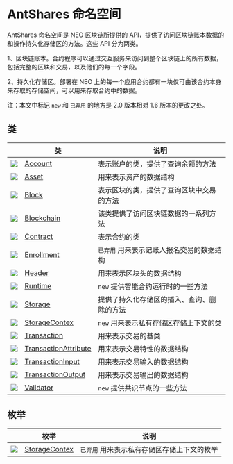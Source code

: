 # AntShares 命名空间

AntShares 命名空间是 NEO 区块链所提供的 API，提供了访问区块链账本数据的和操作持久化存储区的方法。这些 API 分为两类。

1、区块链账本。合约程序可以通过交互服务来访问到整个区块链上的所有数据，包括完整的区块和交易，以及他们的每一个字段。

2、持久化存储区。部署在 NEO 上的每一个应用合约都有一块仅可由该合约本身来存取的存储空间，可以用来存取合约中的数据。

注：本文中标记 `new` 和 ` 已弃用 ` 的地方是 2.0 版本相对 1.6 版本的更改之处。

## 类

|                                          | 类                                        | 说明                     |
| ---------------------------------------- | ---------------------------------------- | ---------------------- |
| ![](https://i-msdn.sec.s-msft.com/dynimg/IC29808.jpeg) | [Account](Neo/Account.md)          | 表示账户的类，提供了查询余额的方法      |
| ![](https://i-msdn.sec.s-msft.com/dynimg/IC29808.jpeg) | [Asset](Neo/Asset.md)              | 用来表示资产的数据结构            |
| ![](https://i-msdn.sec.s-msft.com/dynimg/IC29808.jpeg) | [Block](Neo/Block.md)              | 表示区块的类，提供了查询区块中交易的方法   |
| ![](https://i-msdn.sec.s-msft.com/dynimg/IC29808.jpeg) | [Blockchain](Neo/Blockchain.md)    | 该类提供了访问区块链数据的一系列方法     |
| ![](https://i-msdn.sec.s-msft.com/dynimg/IC29808.jpeg) | [Contract](Neo/Contract.md)        | 表示合约的类                 |
| ![](https://i-msdn.sec.s-msft.com/dynimg/IC29808.jpeg) | [Enrollment](Neo/Enrollment.md)    | ` 已弃用 ` 用来表示记账人报名交易的数据结构  |
| ![](https://i-msdn.sec.s-msft.com/dynimg/IC29808.jpeg) | [Header](Neo/Header.md)            | 用来表示区块头的数据结构           |
| ![](https://i-msdn.sec.s-msft.com/dynimg/IC29808.jpeg) | [Runtime](Neo/Runtime.md)          | `new` 提供智能合约运行时的一些方法   |
| ![](https://i-msdn.sec.s-msft.com/dynimg/IC29808.jpeg) | [Storage](Neo/Storage.md)          | 提供了持久化存储区的插入、查询、删除的方法  |
| ![](https://i-msdn.sec.s-msft.com/dynimg/IC29808.jpeg) | [StorageContex](Neo/StorageContex.md) | `new` 用来表示私有存储区存储上下文的类 |
| ![](https://i-msdn.sec.s-msft.com/dynimg/IC29808.jpeg) | [Transaction](Neo/Transaction.md)  | 用来表示交易的基类              |
| ![](https://i-msdn.sec.s-msft.com/dynimg/IC29808.jpeg) | [TransactionAttribute](Neo/TransactionAttribute.md) | 用来表示交易特性的数据结构          |
| ![](https://i-msdn.sec.s-msft.com/dynimg/IC29808.jpeg) | [TransactionInput](Neo/TransactionInput.md) | 用来表示交易输入的数据结构          |
| ![](https://i-msdn.sec.s-msft.com/dynimg/IC29808.jpeg) | [TransactionOutput](Neo/TransactionOutput.md) | 用来表示交易输出的数据结构          |
| ![](https://i-msdn.sec.s-msft.com/dynimg/IC29808.jpeg) | [Validator](Neo/Validator.md)      | `new` 提供共识节点的一些方法      |

## 枚举

|                                          | 枚举                                       | 说明                      |
| ---------------------------------------- | ---------------------------------------- | ----------------------- |
| ![](https://i-msdn.sec.s-msft.com/dynimg/IC134134.jpeg) | [StorageContex](Neo/StorageContex2.md) | ` 已弃用 ` 用来表示私有存储区存储上下文的枚举 |

